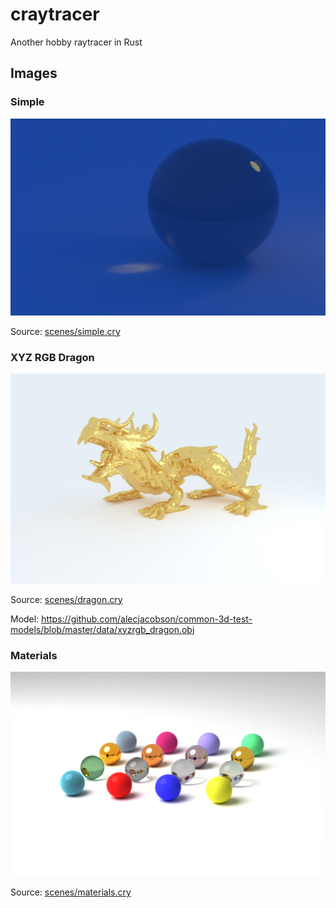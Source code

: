 # craytracer

Another hobby raytracer in Rust

## Images

### Simple

![simple image](https://github.com/banga/craytracer/blob/master/images/simple.png)

Source: [scenes/simple.cry](https://github.com/banga/craytracer/blob/master/scenes/simple.cry)

### XYZ RGB Dragon

![dragon image](https://github.com/banga/craytracer/blob/master/images/dragon.png)

Source: [scenes/dragon.cry](https://github.com/banga/craytracer/blob/master/scenes/dragon.cry)

Model: https://github.com/alecjacobson/common-3d-test-models/blob/master/data/xyzrgb_dragon.obj

### Materials

![materials image](https://github.com/banga/craytracer/blob/master/images/materials.png)

Source: [scenes/materials.cry](https://github.com/banga/craytracer/blob/master/scenes/materials.cry)
